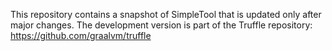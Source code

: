 This repository contains a snapshot of SimpleTool that is updated only after major changes. The development version is part of the Truffle repository: https://github.com/graalvm/truffle
